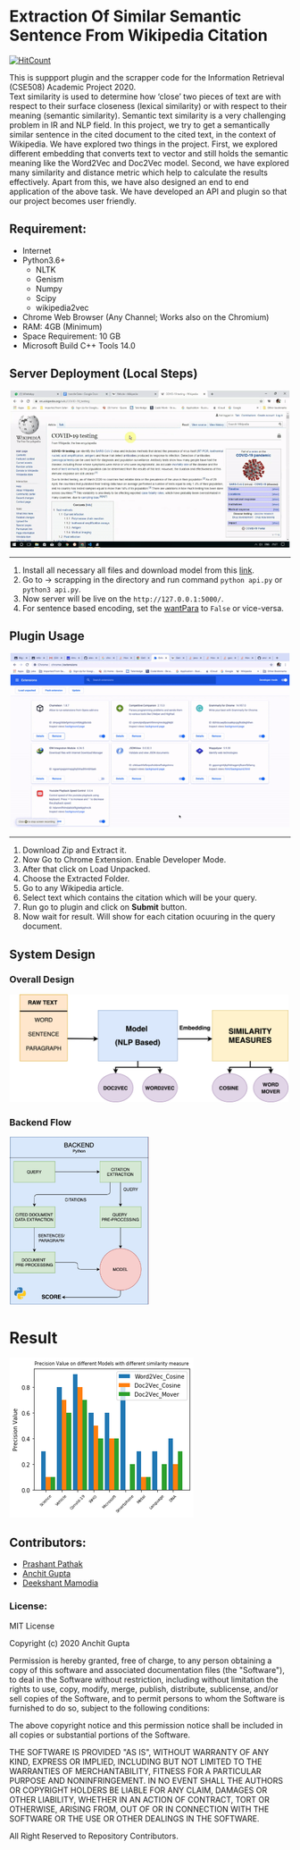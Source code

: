 # Extraction Of Similar Semantic Sentence From Wikipedia Citation

[![HitCount](http://hits.dwyl.com/anchitgupt/wikipedia-semantics.svg)](http://hits.dwyl.com/anchitgupt/wikipedia-semantics)

This is suppport plugin and the scrapper code for the Information Retrieval (CSE508) Academic Project 2020. <br />
Text similarity is used to determine how ‘close’ two pieces of text are with respect to their surface closeness (lexical similarity) or with respect to their meaning (semantic similarity). Semantic text similarity is a very challenging problem in IR and NLP field. In this project, we try to get a semantically similar sentence in the cited document to the cited text, in the context of Wikipedia. We have explored two things in the project. First, we explored different embedding that converts text to vector and still holds the semantic meaning like the Word2Vec and Doc2Vec model. Second, we have explored many similarity and distance metric which help to calculate the results effectively. Apart from this, we have also designed an end to end application of the above task. We have developed an API and plugin so that our project becomes user friendly.
## Requirement:

- Internet
- Python3.6+
  - NLTK
  - Genism
  - Numpy
  - Scipy
  - wikipedia2vec
- Chrome Web Browser (Any Channel; Works also on the Chromium)
- RAM: 4GB (Minimum)
- Space Requirement: 10 GB
- Microsoft Build C++ Tools 14.0


## Server Deployment (Local Steps)

<center>
<img src="docs\images\usage.gif" alt="backend" width="500"/>
</center>

---

1. Install all necessary all files and download model from this [link](https://drive.google.com/open?id=1Rew3sxN556vDg7k7yxQwYjC80az44n1x).
2. Go to -> scrapping in the directory and run command ``python api.py`` or ``python3 api.py``.
3. Now server will be live on the ``http://127.0.0.1:5000/``.
4. For sentence based encoding, set the [wantPara](https://github.com/anchitgupt/wikipedia-sematics/blob/8ac204118ddf727d178c1abc16fa91cb6cc5b533/scrapping/model.py#L48) to ``False`` or vice-versa.

## Plugin Usage
<!-- ![](docs\images\howto.gif=500) -->
<center>
<img src="docs\images\howto.gif" alt="backend" width="500"/>
</center>

---
1. Download Zip and Extract it.
2. Now Go to Chrome Extension. Enable Developer Mode.
3. After that click on Load Unpacked.
4. Choose the Extracted Folder.
5. Go to any Wikipedia article.
6. Select text which contains the citation which will be your query.
7. Run go to plugin and click on **Submit** button.
8. Now wait for result. Will show for each citation ocuuring in the query document. 

## System Design

### Overall Design

<img src="docs/images/backend.png" alt="backend" width="500"/>


### Backend Flow

<img src="docs\images\inbackend.jpeg" alt="inbackend" width="250" height="300" />

# Result

<img src="docs\images\querygraph.png" alt="querygraph" />


## Contributors:

* [Prashant Pathak](https://github.com/ppthegp)
* [Anchit Gupta](https://github.com/anchitgupt)
* [Deekshant Mamodia](https://github.com/Deekshantiiitd)

<!-- ## TODO:

1. ``Add text box for the line``
2. ``Add text box for the citation``
3. ``Show pop up window for the result``
4. ``Fix UI elements``
5. ``Add More Suitable Images``
6. ``Code Cleanup`` -->


### License:

MIT License

Copyright (c) 2020 Anchit Gupta

Permission is hereby granted, free of charge, to any person obtaining a copy
of this software and associated documentation files (the "Software"), to deal
in the Software without restriction, including without limitation the rights
to use, copy, modify, merge, publish, distribute, sublicense, and/or sell
copies of the Software, and to permit persons to whom the Software is
furnished to do so, subject to the following conditions:

The above copyright notice and this permission notice shall be included in all
copies or substantial portions of the Software.

THE SOFTWARE IS PROVIDED "AS IS", WITHOUT WARRANTY OF ANY KIND, EXPRESS OR
IMPLIED, INCLUDING BUT NOT LIMITED TO THE WARRANTIES OF MERCHANTABILITY,
FITNESS FOR A PARTICULAR PURPOSE AND NONINFRINGEMENT. IN NO EVENT SHALL THE
AUTHORS OR COPYRIGHT HOLDERS BE LIABLE FOR ANY CLAIM, DAMAGES OR OTHER
LIABILITY, WHETHER IN AN ACTION OF CONTRACT, TORT OR OTHERWISE, ARISING FROM,
OUT OF OR IN CONNECTION WITH THE SOFTWARE OR THE USE OR OTHER DEALINGS IN THE
SOFTWARE.

 All Right Reserved to Repository Contributors.
 
